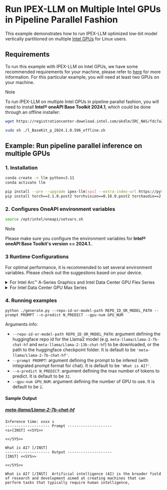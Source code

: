 # Run IPEX-LLM on Multiple Intel GPUs in Pipeline Parallel Fashion

This example demonstrates how to run IPEX-LLM optimized low-bit model vertically partitioned on multiple [Intel GPUs](../README.md) for Linux users.

## Requirements
To run this example with IPEX-LLM on Intel GPUs, we have some recommended requirements for your machine, please refer to [here](../README.md#recommended-requirements) for more information. For this particular example, you will need at least two GPUs on your machine.

> [!NOTE]
> To run IPEX-LLM on multiple Intel GPUs in pipeline parallel fashion, you will need to install **Intel® oneAPI Base Toolkit 2024.1**, which could be done through an offline installer:
> ```bash
> wget https://registrationcenter-download.intel.com/akdlm/IRC_NAS/fdc7a2bc-b7a8-47eb-8876-de6201297144/l_BaseKit_p_2024.1.0.596_offline.sh
> 
> sudo sh ./l_BaseKit_p_2024.1.0.596_offline.sh
> ```

## Example: Run pipeline parallel inference on multiple GPUs

### 1. Installation

```bash
conda create -n llm python=3.11
conda activate llm

pip install --pre --upgrade ipex-llm[xpu] --extra-index-url https://pytorch-extension.intel.com/release-whl/stable/xpu/us/
pip install torch==2.1.0.post2 torchvision==0.16.0.post2 torchaudio==2.1.0.post2 intel-extension-for-pytorch==2.1.30+xpu oneccl_bind_pt==2.1.300+xpu --extra-index-url https://pytorch-extension.intel.com/release-whl/stable/xpu/us/
```

### 2. Configures OneAPI environment variables

```bash
source /opt/intel/oneapi/setvars.sh
```

> [!NOTE]
> Please make sure you configure the environment variables for **Intel® oneAPI Base Toolkit's version == 2024.1.**.

### 3 Runtime Configurations

For optimal performance, it is recommended to set several environment variables. Please check out the suggestions based on your device.

<details>

<summary>For Intel Arc™ A-Series Graphics and Intel Data Center GPU Flex Series</summary>

```bash
export USE_XETLA=OFF
export SYCL_PI_LEVEL_ZERO_USE_IMMEDIATE_COMMANDLISTS=1
export SYCL_CACHE_PERSISTENT=1
```

</details>

<details>

<summary>For Intel Data Center GPU Max Series</summary>

```bash
export LD_PRELOAD=${LD_PRELOAD}:${CONDA_PREFIX}/lib/libtcmalloc.so
export SYCL_PI_LEVEL_ZERO_USE_IMMEDIATE_COMMANDLISTS=1
export SYCL_CACHE_PERSISTENT=1
export ENABLE_SDP_FUSION=1
```
> [!NOTE]
> Please note that `libtcmalloc.so` can be installed by `conda install -c conda-forge -y gperftools=2.10`.
</details>

### 4. Running examples
```
python ./generate.py --repo-id-or-model-path REPO_ID_OR_MODEL_PATH --prompt PROMPT --n-predict N_PREDICT --gpu-num GPU_NUM
```

Arguments info:
- `--repo-id-or-model-path REPO_ID_OR_MODEL_PATH`: argument defining the huggingface repo id for the Llama2 model (e.g. `meta-llama/Llama-2-7b-chat-hf` and `meta-llama/Llama-2-13b-chat-hf`) to be downloaded, or the path to the huggingface checkpoint folder. It is default to be `'meta-llama/Llama-2-7b-chat-hf'`.
- `--prompt PROMPT`: argument defining the prompt to be infered (with integrated prompt format for chat). It is default to be `'What is AI?'`.
- `--n-predict N_PREDICT`: argument defining the max number of tokens to predict. It is default to be `32`.
- `--gpu-num GPU_NUM`: argument defining the number of GPU to use. It is default to be `2`.

#### Sample Output
##### [meta-llama/Llama-2-7b-chat-hf](https://huggingface.co/meta-llama/Llama-2-7b-chat-hf)
```log
Inference time: xxxx s
-------------------- Prompt --------------------
<s>[INST] <<SYS>>

<</SYS>>

What is AI? [/INST]
-------------------- Output --------------------
[INST] <<SYS>>

<</SYS>>

What is AI? [/INST]  Artificial intelligence (AI) is the broader field of research and development aimed at creating machines that can perform tasks that typically require human intelligence,
```